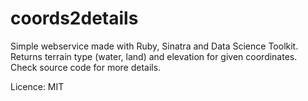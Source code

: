 coords2details
==============

Simple webservice made with Ruby, Sinatra and Data Science Toolkit.
Returns terrain type (water, land) and elevation for given coordinates.
Check source code for more details.

Licence: MIT
